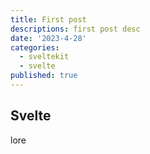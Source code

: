 ```yaml
---
title: First post
descriptions: first post desc
date: '2023-4-28'
categories:
  - sveltekit
  - svelte
published: true
---
```


## Svelte

lore